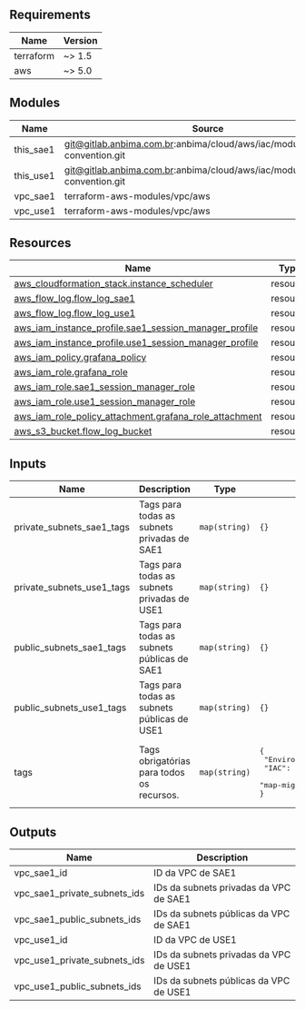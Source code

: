 <!-- BEGIN_TF_DOCS -->
## Requirements

| Name | Version |
|------|---------|
| terraform | ~> 1.5 |
| aws | ~> 5.0 |

## Modules

| Name | Source | Version |
|------|--------|---------|
| this\_sae1 | git@gitlab.anbima.com.br:anbima/cloud/aws/iac/modules/naming-convention.git | 1.0.0 |
| this\_use1 | git@gitlab.anbima.com.br:anbima/cloud/aws/iac/modules/naming-convention.git | 1.0.0 |
| vpc\_sae1 | terraform-aws-modules/vpc/aws | 5.0.0 |
| vpc\_use1 | terraform-aws-modules/vpc/aws | 5.0.0 |

## Resources

| Name | Type |
|------|------|
| [aws_cloudformation_stack.instance_scheduler](https://registry.terraform.io/providers/hashicorp/aws/latest/docs/resources/cloudformation_stack) | resource |
| [aws_flow_log.flow_log_sae1](https://registry.terraform.io/providers/hashicorp/aws/latest/docs/resources/flow_log) | resource |
| [aws_flow_log.flow_log_use1](https://registry.terraform.io/providers/hashicorp/aws/latest/docs/resources/flow_log) | resource |
| [aws_iam_instance_profile.sae1_session_manager_profile](https://registry.terraform.io/providers/hashicorp/aws/latest/docs/resources/iam_instance_profile) | resource |
| [aws_iam_instance_profile.use1_session_manager_profile](https://registry.terraform.io/providers/hashicorp/aws/latest/docs/resources/iam_instance_profile) | resource |
| [aws_iam_policy.grafana_policy](https://registry.terraform.io/providers/hashicorp/aws/latest/docs/resources/iam_policy) | resource |
| [aws_iam_role.grafana_role](https://registry.terraform.io/providers/hashicorp/aws/latest/docs/resources/iam_role) | resource |
| [aws_iam_role.sae1_session_manager_role](https://registry.terraform.io/providers/hashicorp/aws/latest/docs/resources/iam_role) | resource |
| [aws_iam_role.use1_session_manager_role](https://registry.terraform.io/providers/hashicorp/aws/latest/docs/resources/iam_role) | resource |
| [aws_iam_role_policy_attachment.grafana_role_attachment](https://registry.terraform.io/providers/hashicorp/aws/latest/docs/resources/iam_role_policy_attachment) | resource |
| [aws_s3_bucket.flow_log_bucket](https://registry.terraform.io/providers/hashicorp/aws/latest/docs/resources/s3_bucket) | resource |

## Inputs

| Name | Description | Type | Default | Required |
|------|-------------|------|---------|:--------:|
| private\_subnets\_sae1\_tags | Tags para todas as subnets privadas de SAE1 | `map(string)` | `{}` | no |
| private\_subnets\_use1\_tags | Tags para todas as subnets privadas de USE1 | `map(string)` | `{}` | no |
| public\_subnets\_sae1\_tags | Tags para todas as subnets públicas de SAE1 | `map(string)` | `{}` | no |
| public\_subnets\_use1\_tags | Tags para todas as subnets públicas de USE1 | `map(string)` | `{}` | no |
| tags | Tags obrigatórias para todos os recursos. | `map(string)` | <pre>{<br>  "Environment": "audit",<br>  "IAC": true,<br>  "map-migrated": "d-server-01oiau1h5afqhv"<br>}</pre> | no |

## Outputs

| Name | Description |
|------|-------------|
| vpc\_sae1\_id | ID da VPC de SAE1 |
| vpc\_sae1\_private\_subnets\_ids | IDs da subnets privadas da VPC de SAE1 |
| vpc\_sae1\_public\_subnets\_ids | IDs da subnets públicas da VPC de SAE1 |
| vpc\_use1\_id | ID da VPC de USE1 |
| vpc\_use1\_private\_subnets\_ids | IDs da subnets privadas da VPC de USE1 |
| vpc\_use1\_public\_subnets\_ids | IDs da subnets públicas da VPC de USE1 |
<!-- END_TF_DOCS -->